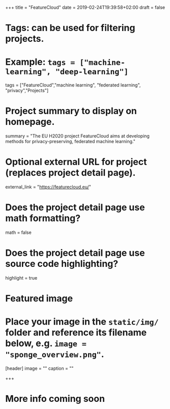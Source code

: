+++
title = "FeatureCloud"
date = 2019-02-24T19:39:58+02:00
draft = false

# Tags: can be used for filtering projects.
# Example: `tags = ["machine-learning", "deep-learning"]`
tags = ["FeatureCloud","machine learning", "federated learning", "privacy","Projects"]

# Project summary to display on homepage.
summary = "The EU H2020 project FeatureCloud aims at developing methods for privacy-preserving, federated machine learning."

# Optional external URL for project (replaces project detail page).
 external_link = "https://featurecloud.eu/"

# Does the project detail page use math formatting?
math = false

# Does the project detail page use source code highlighting?
highlight = true

# Featured image
# Place your image in the `static/img/` folder and reference its filename below, e.g. `image = "sponge_overview.png"`.
[header]
image = ""
caption = ""

+++

# More info coming soon
